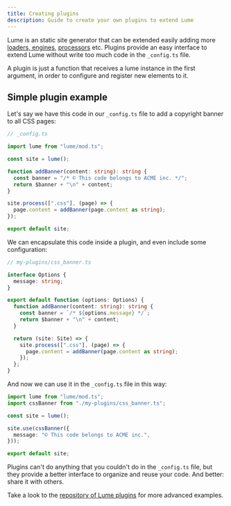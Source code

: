```yaml
---
title: Creating plugins
description: Guide to create your own plugins to extend Lume
---
```


Lume is an static site generator that can be extended easily adding more
[loaders, engines](../core/loaders.md), [processors](../core/processors.md) etc.
Plugins provide an easy interface to extend Lume without write too much code in
the `_config.ts` file.

A plugin is just a function that receives a lume instance in the first argument,
in order to configure and register new elements to it.

## Simple plugin example

Let's say we have this code in our `_config.ts` file to add a copyright banner
to all CSS pages:

```ts
// _config.ts

import lume from "lume/mod.ts";

const site = lume();

function addBanner(content: string): string {
  const banner = "/* © This code belongs to ACME inc. */";
  return $banner + "\n" + content;
}

site.process([".css"], (page) => {
  page.content = addBanner(page.content as string);
});

export default site;
```

We can encapsulate this code inside a plugin, and even include some
configuration:

```ts
// my-plugins/css_banner.ts

interface Options {
  message: string;
}

export default function (options: Options) {
  function addBanner(content: string): string {
    const banner = `/* ${options.message} */`;
    return $banner + "\n" + content;
  }

  return (site: Site) => {
    site.process([".css"], (page) => {
      page.content = addBanner(page.content as string);
    });
  };
}
```

And now we can use it in the `_config.ts` file in this way:

```ts
import lume from "lume/mod.ts";
import cssBanner from "./my-plugins/css_banner.ts";

const site = lume();

site.use(cssBanner({
  message: "© This code belongs to ACME inc.",
}));

export default site;
```

Plugins can't do anything that you couldn't do in the `_config.ts` file, but
they provide a better interface to organize and reuse your code. And better:
share it with others.

Take a look to the
[repository of Lume plugins](https://github.com/lumeland/lume/tree/master/plugins)
for more advanced examples.
